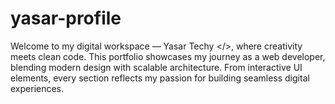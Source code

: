 # yasar-profile
Welcome to my digital workspace — Yasar Techy &lt;/>, where creativity meets clean code. This portfolio showcases my journey as a web developer, blending modern design with scalable architecture. From interactive UI elements, every section reflects my passion for building seamless digital experiences.
